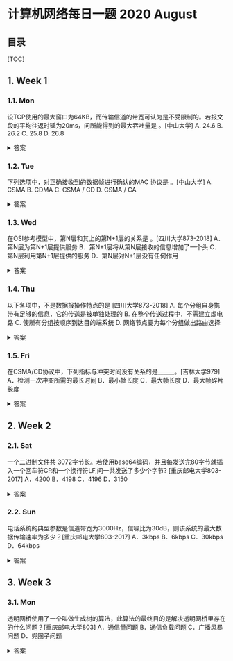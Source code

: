 计算机网络每日一题 2020 August
===

目录
---

[TOC]

## 1. Week 1

### 1.1. Mon

设TCP使用的最大窗口为64KB，而传输信道的带宽可认为是不受限制的。若报文段的平均往返时延为20ms，问所能得到的最大吞吐量是        。[中山大学]
A.  24.6
B.  26.2
C.  25.8
D.  26.8

<details>
<summary>答案</summary>
答案：B<br>
解析：传输信道的带宽可认为是不受限制的，则发送时延可忽略。平均往返时延为20ms，则发送方每秒可发送数据=1/(20*10-3)=50次只有每次都按最大窗口数发送数据才能得到最大的吞吐量。所以：最大吞吐量=每秒发送数据次数*最大窗口=50*64KB=50*64*1024*8=26.2Mbps。
</details>

### 1.2. Tue

下列选项中，对正确接收到的数据帧进行确认的MAC 协议是         。[中山大学]
A. CSMA
B. CDMA
C. CSMA / CD
D. CSMA / CA

<details>
<summary>答案</summary>
答案：D<br>
解析：可以用排除法。首先CDMA即码分多址，是物理层的东西；CSMA/CD即带冲突检测的载波监听多路访问，这个应该比较熟悉，接收方并不需要确认；CSMA，既然CSMA/CD是其超集，CSMA/CD没有的东西，CSMA自然也没有。于是排除法选D。CSMA/CA是无线局域网标准802.11中的协议。CSMA/CA利用ACK信号来避免冲突的发生，也就是说，只有当客户端收到网络上返回的ACK信号后才确认送出的数据已经正确到达目的地址。
</details>

### 1.3. Wed

在OSI参考模型中，第N层和其上的第N+1层的关系是         。[四川大学873-2018]
A．第N层为第N+1层提供服务
B．第N+1层将从第N层接收的信息增加了一个头
C．第N层利用第N+1层提供的服务
D．第N层对N+1层没有任何作用

<details>
<summary>答案</summary>
答案：A<br>
解析：本题考查OSI模型的层次关系，在协议的控制下，两个对等实体间的通信使得本层能够向上一层提供服务，同时要实现本层协议，还需要使用下层所提供的服务。本层的服务用户只能看见服务而无法看见下面的协议。下层的协议对上层的服务用户是透明的。也就是下一层要为上一层提供服务，并为上一层数据进行封装，因此答案为A，这里选项B和C的说法正好相反，应该是第N层将从第N+1层接收的信息增加了一个头，第N+1层利用第N层提供的服务。
</details>

### 1.4. Thu

以下各项中，不是数据报操作特点的是          [四川大学873-2018]
A.  每个分组自身携带有足够的信息，它的传送是被单独处理的
B.  在整个传送过程中，不需建立虚电路
C.  使所有分组按顺序到达目的端系统
D.  网络节点要为每个分组做出路由选择

<details>
<summary>答案</summary>
答案：C<br>
解析：数据报默认是指UDP数据报，而报文段往往和TCP结合在一起，称作TCP报文段。 UDP是一种无连接、无状态的传输层协议。
</details>

### 1.5. Fri

在CSMA/CD协议中，下列指标与冲突时间没有关系的是______。[吉林大学979]
A．检测一次冲突所需的最长时间
B．最小帧长度
C．最大帧长度
D．最大帧碎片长度

<details>
<summary>答案</summary>
答案：C<br>
解析：本题考查CSMA/CD协议中冲突时间。冲突时间就是能够进行冲突检测的最长时间，其决定了最小帧的长度和最大帧碎片的长度，对最大帧的长度没有影响，因此答案是C。
</details>

## 2. Week 2

### 2.1. Sat

一个二进制文件共 3072字节长。若使用base64编码，并且每发送完80字节就插入一个回车符CR和一个换行符LF,问一共发送了多少个字节? [重庆邮电大学803-2017]
A．4200
B．4198
C．4196
D．3150

<details>
<summary>答案</summary>
答案：A<br>
解析：base64的编码原则方法是先将二进制代码划分为一个24bit长的单元，然后将每一个24bit单元划分为4个6bit组，每一个6bit组按照一下方法转换成ASCII码。6bit的二进制代码共有64中不同的值，从0到63，分别用大写字码，小写字码，10个阿拉伯数字，+，/表示，再用两个连在一起的等号和一个等号分别表示最后一组的代码只有8或16bit。回车和换行可以在任何地方插入。然后将ASCII码进行传输。简单说，是将每6bit的数据转换为8bit之后再进行传输。<br>
转换后共需要传送的字节数=3072 / 6*8=4096,由题知每80个字节就插入两个字节，所以一共还需要插入的字节数为4096/80*2=102再加上最后一组发送完应答如的CR和LF，最后一共需要传输的字节数为4096+102+2=4200。
</details>

### 2.2. Sun

电话系统的典型参数是信道带宽为3000Hz，信噪比为30dB，则该系统的最大数据传输速率为多少？[重庆邮电大学803-2017]
A．3kbps
B．6kbps
C．30kbps
D．64kbps

<details>
<summary>答案</summary>
答案：C<br>
解析：电话系统的信道是有噪声的信道，所以该题应该用香农公式来求解.<br>
信噪比（dB)=10log10(S/N) (dB)<br>
30dB=10log10(S/N) dB<br>
解得：S/N=1000<br>
根据香农公式：传输速率C=Wlog2(1+S/N) (bit/s)<br>
W为信道带宽<br>
C=3000*log2（1+S/N）bit/s<br>
=3000*10 bit/s<br>
=30*1000 bit/s<br>
=30 kbit/s<br>
</details>

## 3. Week 3

### 3.1. Mon

透明网桥使用了一个叫做生成树的算法，此算法的最终目的是解决透明网桥里存在的什么问题？[重庆邮电大学803]
A．通信量问题
B．通信负载问题
C．广播风暴问题
D．兜圈子问题

<details>
<summary>答案</summary>
答案：D<br>
解析：在很多实际的网络应用中，有可能网桥会反复转发同一个帧，为了避免出现环状结构(兜圈子问题)，透明网桥使用了生成树算法。根据生成树算法制定的协议称为生成树协议。它的工作原理如下：<br>
根网桥是从网络中选择的一个作为属性拓扑的树根；最短路径开销是一个网桥到根网桥的最短路径；指定网桥负责转发到根网桥的数据；对于每个非根网桥，都需要从它的端口中选出一个到达根网桥路径最短的端口作为根端口，负责将本网段的数据发送到根网桥，这个端口叫做指定端口，一个网段中只有一个指定端口；生成树协议为每一个网段选择一个指定端口，那么其他的端口均处于阻塞状态。<br>
构造生成树首先要选择一个网桥作为生成树的根。实现方法是选择ID最小的网桥作为根网桥。接着，按照根到网桥的最短路径来构造生成树。如果某个网桥或局域网失败，则重新计算。该算法的结果是建立起从每个局域网到根网桥的惟一路径。该过程由生成树算法软件自动产生；拓扑结构变化时将更新计算生成树。
</details>
